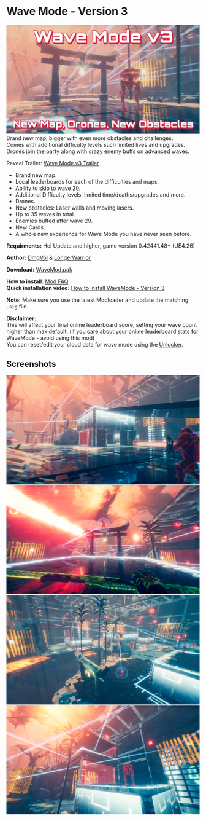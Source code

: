 # Wave Mode - Version 3
![](banner.png)</br>
Brand new map, bigger with even more obstacles and challenges.</br>
Comes with additional difficulty levels such limited lives and upgrades.</br>
Drones join the party along with crazy enemy buffs on advanced waves.

Reveal Trailer: [Wave Mode v3 Trailer](https://www.youtube.com/watch?v=9aRWuitL9Ys)

- Brand new map.
- Local leaderboards for each of the difficulties and maps.
- Ability to skip to wave 20. 
- Additional Difficulty levels: limited time/deaths/upgrades and more.
- Drones.
- New obstacles: Laser walls and moving lasers.
- Up to 35 waves in total.
- Enemies buffed after wave 29.
- New Cards.
- A whole new experience for Wave Mode you have never seen before.

**Requirments:** Hel Update and higher, game version 0.42441.48+ (UE4.26)

**Author:** [DmgVol](https://github.com/Dmgvol/) & [LongerWarrior](https://github.com/LongerWarrior/)

**Download:** [WaveMod.pak](https://github.com/Dmgvol/Ghostrunner-Mods/raw/main/LogicMods/WaveModV3/WaveMod.pak)

**How to install:** [Mod FAQ](https://github.com/Dmgvol/Ghostrunner-Mods/blob/main/modding-faq.md#first-time-usingdownloading-a-logicmod-follow-these-steps)</br>
**Quick installation video:** [How to install WaveMode - Version 3](https://youtu.be/HgXQiQB5faw)

**Note:** Make sure you use the latest Modloader and update the matching `.sig` file.

**Disclaimer:**  
This will affect your final online leaderboard score, setting your wave count higher than max default.
(if you care about your online leaderboard stats for WaveMode - avoid using this mod)</br>
You can reset/edit your cloud data for wave mode using the [Unlocker](/LogicMods/Unlocker/unlocker.md).


## Screenshots
![](wave1.png)
![](wave2.png)
![](wave3.png)
![](wave4.png)
